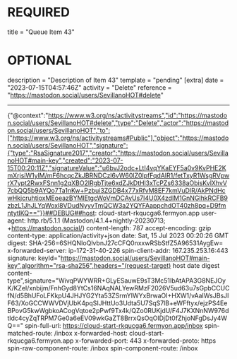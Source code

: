 
# REQUIRED
title = "Queue Item 43"
# OPTIONAL
description = "Description of Item 43"
template = "pending"
[extra]
date = "2023-07-15T04:57:46Z"
activity = "Delete"
reference = "https://mastodon.social/users/SevillanoHOT#delete"

---
{"@context":"https://www.w3.org/ns/activitystreams","id":"https://mastodon.social/users/SevillanoHOT#delete","type":"Delete","actor":"https://mastodon.social/users/SevillanoHOT","to":["https://www.w3.org/ns/activitystreams#Public"],"object":"https://mastodon.social/users/SevillanoHOT","signature":{"type":"RsaSignature2017","creator":"https://mastodon.social/users/SevillanoHOT#main-key","created":"2023-07-15T00:20:11Z","signatureValue":"u6bvJ2odc+LtI4vqYKaEYF5a0v9KvPHE2KmXrjsiW1ylM/mF6hcqcZkJBRNDCzl6vW60lZ0lpfFqdAlR1/fetTxyR1WsgRVpwrX7ypt2RwxFSnn1g2qXBO2lRgbTjte6xdZJkDtHl3xTcPZs6338aObisKvlXhvV7cbQQ5b9AYQo7Ta1nKw+Pzbui3ZGDB4x77xRfvM8EF7kmVuDIR/AkPNdHcwHkjcruhtioxMEoeazBYMlEtgcWoVmDCAyUs7l4U0X4zdlM1GnNGlhkRCFB9zbzL1JhJLYqWoxl8VDudNyyvTmQCW3a2YQYFAappchdOT40zh8pq+D9fmntytlKQ=="}}##DEBUG##host: cloud-start-rkqucga6.fermyon.app
user-agent: http.rb/5.1.1 (Mastodon/4.1.4+nightly-20230713; +https://mastodon.social/)
content-length: 787
accept-encoding: gzip
content-type: application/activity+json
date: Sat, 15 Jul 2023 00:20:26 GMT
digest: SHA-256=6SHQNIoQlvbnJ27cCFQ0nxxwRSbStfZ5A96531AygEw=
x-forwarded-server: ip-172-31-40-226
spin-client-addr: 167.235.253.16:443
signature: keyId="https://mastodon.social/users/SevillanoHOT#main-key",algorithm="rsa-sha256",headers="(request-target) host date digest content-type",signature="WivqPWYWRR+GLyESauwE9sT3Mc51IbAtAPA3G8NEJOyK/KZel/xnbijm/FnhGyd8YtCs16NAqNALYewRMzF2026V5ud63u7sGpbCCUCfN/d5BhUFoLFKkpU4JHJYG2Yta53ZSrmYIWYxBrwaOI+HXW1/vAaIWsJBsJIF63/XoGCCWWVDVjUbK4pqSIJHttUo3Udta5U7SqS7lB+eWFftyx/ejzPS4EeBPovG5kwWgbkoACogVqtoe2pPwf9Tx4k/QZo0RUKjdU/F4J7KXNnNW976dtldc4cyZqTRPM7Ge0a6eEV09wkGaZT8BrrxQsOqOlDjDt0fZhjoNFgDsJy4WQ=="
spin-full-url: https://cloud-start-rkqucga6.fermyon.app/inbox
spin-matched-route: /inbox
x-forwarded-host: cloud-start-rkqucga6.fermyon.app
x-forwarded-port: 443
x-forwarded-proto: https
spin-raw-component-route: /inbox
spin-component-route: /inbox


